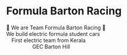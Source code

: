<h1> Formula Barton Racing </h1>
                                 
🏁 We are Team Formula Barton Racing 🏁<br>
We build electric formula student cars<br>
&emsp;First electric team from Kerala<br>
&emsp;&emsp;&emsp;&emsp;&emsp;GEC Barton Hill
